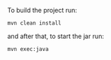 To build the project run:
    
    mvn clean install
    
and after that, to start the jar run:

    mvn exec:java
    


